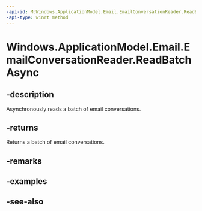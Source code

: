 ----api-id: M:Windows.ApplicationModel.Email.EmailConversationReader.ReadBatchAsync
-api-type: winrt method
---<!-- Method syntaxpublic Windows.Foundation.IAsyncOperation<Windows.ApplicationModel.Email.EmailConversationBatch> ReadBatchAsync()--># Windows.ApplicationModel.Email.EmailConversationReader.ReadBatchAsync## -descriptionAsynchronously reads a batch of email conversations.## -returnsReturns a batch of email conversations.## -remarks## -examples## -see-also